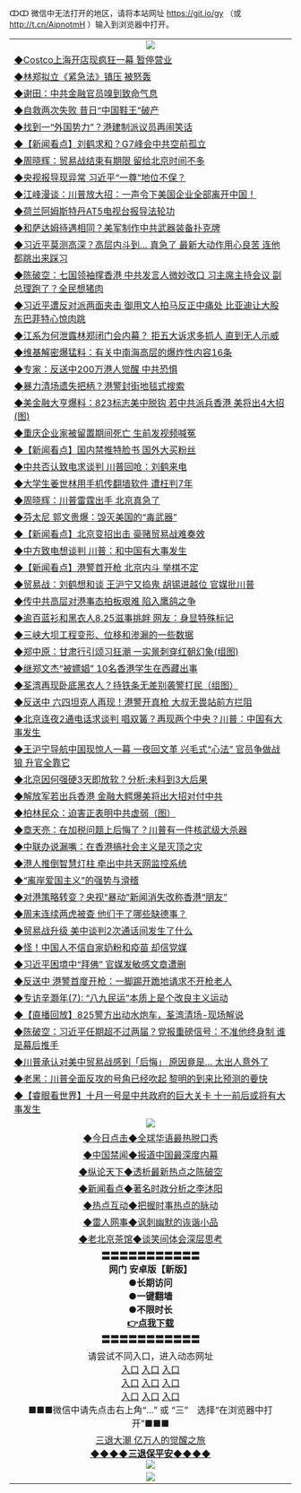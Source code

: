 ↀↀ 微信中无法打开的地区，请将本站网址 https://git.io/gy （或 http://t.cn/AipnotmH ）输入到浏览器中打开。 

<table>
   <tr>
    <td align=center><img src="https://github.com/gyhhx/image-upload/blob/master/20190822-2.jpg" /></td>
  </tr>
   <tr>
<td align=left>
<a href="https://g9v8t8z4.stackpathcdn.com/oo.aspx?name=c1067738&key=tvurxxlgoqbampcg&from=gy">◆Costco上海开店现疯狂一幕 暂停营业</a><br/></td>
  </tr>
  <tr>
<td align=left>
<a href="https://g9v8t8z4.stackpathcdn.com/oo.aspx?name=http://www.epochtimes.com/gb/19/8/27/n11481831.htm&key=tvurxxlgoqbampcg&from=gy">◆林郑拟立《紧急法》镇压 被怒轰</a><br/></td>
 </tr>
  <tr>
<td align=left>
<a href="https://g9v8t8z4.stackpathcdn.com/oo.aspx?name=c1067629&key=tvurxxlgoqbampcg&from=gy">◆谢田：中共金融官员嗅到致命气息</a><br/></td>
 </tr>
   <tr>
<td align=left>
<a href="https://g9v8t8z4.stackpathcdn.com/oo.aspx?name=c1067737&key=tvurxxlgoqbampcg&from=gy">◆自救两次失败 昔日“中国鞋王”破产</a><br/></td>
   </tr> 
  <tr>
<td align=left>
<a href="https://g9v8t8z4.stackpathcdn.com/oo.aspx?name=c1067892&key=tvurxxlgoqbampcg&from=gy">◆找到一“外国势力”？港建制派议员再闹笑话</a><br/></td>
  </tr> 
 <tr>
<td align=left>
<a href="https://g9v8t8z4.stackpathcdn.com/oo.aspx?name=c1067764&key=tvurxxlgoqbampcg&from=gy">◆【新闻看点】刘鹤求和？G7峰会中共空前孤立</a><br/>
</td>
   </tr>
 <tr>
<td align=left>
<a href="https://g9v8t8z4.stackpathcdn.com/oo.aspx?name=c1067803&key=tvurxxlgoqbampcg&from=gy">◆周晓辉：贸易战结束有期限 留给北京时间不多</a><br/></td>
  </tr>
  <tr>
<td align=left>
<a href="https://g9v8t8z4.stackpathcdn.com/oo.aspx?name=c1067713&key=tvurxxlgoqbampcg&from=gy">◆央视报导现异常 习近平“一尊”地位不保？</a><br/></td>
 </tr>
   <tr>
<td align=left>
<a href="https://g9v8t8z4.stackpathcdn.com/oo.aspx?name=c1067596&key=tvurxxlgoqbampcg&from=gy">◆江峰漫谈：川普放大招：一声令下美国企业全部离开中国！</a><br/></td>
   </tr>
 <tr>
<td align=left>
<a href="https://g9v8t8z4.stackpathcdn.com/oo.aspx?name=http://www.minghui.org/mh/articles/2019/8/27/391975.html&key=tvurxxlgoqbampcg&from=gy">◆荷兰阿姆斯特丹AT5电视台报导法轮功</a><br/></td>
  </tr>
  <tr>
<td align=left>
<a href="https://g9v8t8z4.stackpathcdn.com/oo.aspx?name=http://www.ntdtv.com/gb/2019/08/27/a102652783.html&key=tvurxxlgoqbampcg&from=gy">◆和萨达姆待遇相同？美军制作中共武器装备扑克牌</a><br/></td>
 </tr>
  <tr>
<td align=left>
<a href="https://g9v8t8z4.stackpathcdn.com/oo.aspx?name=c1067727&key=tvurxxlgoqbampcg&from=gy">◆习近平莫测高深？高层内斗到… 真急了 最新大动作用心良苦 连他都跳出来踩习</a><br/></td>
 </tr>
   <tr>
<td align=left>
<a href="https://g9v8t8z4.stackpathcdn.com/oo.aspx?name=c1067724&key=tvurxxlgoqbampcg&from=gy">◆陈破空：七国领袖撑香港 中共发言人微妙改口 习主席主持会议 副总理跑了？全民想猪肉</a><br/></td>
   </tr> 
  <tr>
<td align=left>
<a href="https://g9v8t8z4.stackpathcdn.com/oo.aspx?name=c1067726&key=tvurxxlgoqbampcg&from=gy">◆习近平遭反对派两面夹击 御用文人拍马反正中痛处 比亚迪让大股东巴菲特心惊肉跳</a><br/></td>
  </tr> 
 <tr>
<td align=left>
<a href="https://g9v8t8z4.stackpathcdn.com/oo.aspx?name=c1067748&key=tvurxxlgoqbampcg&from=gy">◆江系为何泄露林郑闭门会内幕？ 拒五大诉求多抓人 直到无人示威</a><br/>
</td>
   </tr>
 <tr>
<td align=left>
<a href="https://g9v8t8z4.stackpathcdn.com/oo.aspx?name=c1067822&key=tvurxxlgoqbampcg&from=gy">◆维基解密爆猛料：有关中南海高层的爆炸性内容16条</a><br/>
</td>
   </tr>
 <tr>
<td align=left>
<a href="https://g9v8t8z4.stackpathcdn.com/oo.aspx?name=c1067372&key=tvurxxlgoqbampcg&from=gy">◆专家：反送中200万港人觉醒 中共恐惧</a><br/></td>
  </tr>
  <tr>
<td align=left>
<a href="https://g9v8t8z4.stackpathcdn.com/oo.aspx?name=c1067733&key=tvurxxlgoqbampcg&from=gy">◆暴力清场遗失把柄？港警封街地毯式搜索</a><br/></td>
 </tr>
   <tr>
<td align=left>
<a href="https://g9v8t8z4.stackpathcdn.com/oo.aspx?name=https://www.secretchina.com/news/gb/2019/08/27/905114.html&key=tvurxxlgoqbampcg&from=gy">◆美金融大亨爆料：823标志美中脱钩 若中共派兵香港 美将出4大招(图)</a><br/>
</td>
   </tr>
 <tr>
<td align=left>
<a href="https://g9v8t8z4.stackpathcdn.com/oo.aspx?name=c1067844&key=tvurxxlgoqbampcg&from=gy">◆重庆企业家被留置期间死亡 生前发视频喊冤</a><br/>
</td>
</tr> 
<tr>
<td align=left>
<a href="https://g9v8t8z4.stackpathcdn.com/oo.aspx?name=c1067774&key=tvurxxlgoqbampcg&from=gy">◆【新闻看点】国内禁推特脸书 国外大买粉丝</a><br/>
</td>       
</tr> 

   <tr>
<td align=left>
<a href="https://g9v8t8z4.stackpathcdn.com/oo.aspx?name=c1067404&key=tvurxxlgoqbampcg&from=gy">◆中共否认致电求谈判 川普回呛：刘鹤来电</a><br/></td>
  </tr>
  <tr>
<td align=left>
<a href="https://g9v8t8z4.stackpathcdn.com/oo.aspx?name=c1067475&key=tvurxxlgoqbampcg&from=gy">◆大学生姜世林用手机传翻墙软件 遭枉判7年</a><br/></td>
 </tr>
  <tr>
<td align=left>
<a href="https://g9v8t8z4.stackpathcdn.com/oo.aspx?name=c1067313&key=tvurxxlgoqbampcg&from=gy">◆周晓辉：川普雷霆出手 北京真急了</a><br/></td>
 </tr>
   <tr>
<td align=left>
<a href="https://g9v8t8z4.stackpathcdn.com/oo.aspx?name=c1067395&key=tvurxxlgoqbampcg&from=gy">◆芬太尼 郭文贵爆：毁灭美国的“毒武器”</a><br/></td>
   </tr> 
  <tr>
<td align=left>
<a href="https://g9v8t8z4.stackpathcdn.com/oo.aspx?name=c1067390&key=tvurxxlgoqbampcg&from=gy">◆【新闻看点】北京变招出击 豪赌贸易战难奏效</a><br/></td>
  </tr> 
 <tr>
<td align=left>
<a href="https://g9v8t8z4.stackpathcdn.com/oo.aspx?name=c1067357&key=tvurxxlgoqbampcg&from=gy">◆中方致电想谈判 川普：和中国有大事发生</a><br/>
</td>
   </tr>
 <tr>
<td align=left>
<a href="https://g9v8t8z4.stackpathcdn.com/oo.aspx?name=c1067392&key=tvurxxlgoqbampcg&from=gy">◆【新闻看点】港警首开枪 北京内斗 举棋不定</a><br/></td>
  </tr>
  <tr>
<td align=left>
<a href="https://g9v8t8z4.stackpathcdn.com/oo.aspx?name=http://www.soundofhope.org/gb/2019/08/26/n3134969.html&key=tvurxxlgoqbampcg&from=gy">◆贸易战：刘鹤想和谈 王沪宁又捣鬼 胡锡进越位 官媒批川普</a><br/></td>
 </tr>
   <tr>
<td align=left>
<a href="https://g9v8t8z4.stackpathcdn.com/oo.aspx?name=c1067280&key=tvurxxlgoqbampcg&from=gy">◆传中共高层对港事态拍板艰难 陷入鹰鸽之争</a><br/></td>
   </tr>
 <tr>
<td align=left>
<a href="https://g9v8t8z4.stackpathcdn.com/oo.aspx?name=http://www.soundofhope.org/gb/2019/08/26/n3133049.html&key=tvurxxlgoqbampcg&from=gy">◆逾百蓝衫和黑衣人8.25滋事挑衅 网友：身显特殊标记</a><br/></td>
  </tr>
  <tr>
<td align=left>
<a href="https://g9v8t8z4.stackpathcdn.com/oo.aspx?name=c1067344&key=tvurxxlgoqbampcg&from=gy">◆三峡大坝工程变形、位移和渗漏的一些数据</a><br/></td>
 </tr>
  <tr>
<td align=left>
<a href="https://g9v8t8z4.stackpathcdn.com/oo.aspx?name=http://www.secretchina.com/news/gb/2019/08/27/905025.html&key=tvurxxlgoqbampcg&from=gy">◆郑中原：甘肃行引颂习狂潮 一实景刺穿红朝幻象(组图)</a><br/></td>
 </tr>
   <tr>
<td align=left>
<a href="https://g9v8t8z4.stackpathcdn.com/oo.aspx?name=c1067315&key=tvurxxlgoqbampcg&from=gy">◆继郑文杰“被嫖娼” 10名香港学生在西藏出事</a><br/></td>
   </tr> 
  <tr>
<td align=left>
<a href="https://g9v8t8z4.stackpathcdn.com/oo.aspx?name=http://www.ntdtv.com/gb/2019/08/26/a102651949.html&key=tvurxxlgoqbampcg&from=gy">◆荃湾再现卧底黑衣人？持铁条无差别袭警打民（组图）</a><br/></td>
  </tr> 
 <tr>
<td align=left>
<a href="https://g9v8t8z4.stackpathcdn.com/oo.aspx?name=c1067338&key=tvurxxlgoqbampcg&from=gy">◆反送中 六四坦克人再现！港警开真枪 大叔无畏站前方拦阻</a><br/>
</td>
   </tr>
 <tr>
<td align=left>
<a href="https://g9v8t8z4.stackpathcdn.com/oo.aspx?name=c1067378&key=tvurxxlgoqbampcg&from=gy">◆北京连夜2通电话求谈判 唱双簧？再现两个中央？川普：中国有大事发生</a><br/>
</td>
   </tr>
 <tr>
<td align=left>
<a href="https://g9v8t8z4.stackpathcdn.com/oo.aspx?name=c1067372&key=tvurxxlgoqbampcg&from=gy">◆王沪宁导航中国现惊人一幕 一夜回文革 兴毛式“心法” 官员争做战狼 升官全靠它</a><br/></td>
  </tr>
  <tr>
<td align=left>
<a href="https://g9v8t8z4.stackpathcdn.com/oo.aspx?name=c1067425&key=tvurxxlgoqbampcg&from=gy">◆北京因何强硬3天即放软？分析:未料到3大后果</a><br/></td>
 </tr>
   <tr>
<td align=left>
<a href="https://g9v8t8z4.stackpathcdn.com/oo.aspx?name=c1067379&key=tvurxxlgoqbampcg&from=gy">◆解放军若出兵香港 金融大鳄爆美将出大招对付中共</a><br/>
</td>
   </tr>
 <tr>
<td align=left>
<a href="https://g9v8t8z4.stackpathcdn.com/oo.aspx?name=http://www.minghui.org/mh/articles/2019/8/26/391934.html&key=tvurxxlgoqbampcg&from=gy">◆柏林民众：迫害正表明中共虚弱（图）</a><br/>
</td>
</tr> 
<tr>
<td align=left>
<a href="https://g9v8t8z4.stackpathcdn.com/oo.aspx?name=c1067460&key=tvurxxlgoqbampcg&from=gy">◆章天亮：在加税问题上后悔了？川普有一件核武级大杀器</a><br/>
</td>       
</tr> 

   <tr>
<td align=left>
<a href="https://g9v8t8z4.stackpathcdn.com/oo.aspx?name=c1067150&key=tvurxxlgoqbampcg&from=gy">◆中联办说漏嘴：在香港搞社会主义是灭顶之灾</a><br/></td>
  </tr>
  <tr>
<td align=left>
<a href="https://g9v8t8z4.stackpathcdn.com/oo.aspx?name=c1067060&key=tvurxxlgoqbampcg&from=gy">◆港人推倒智慧灯柱 牵出中共天网监控系统</a><br/></td>
 </tr>
  <tr>
<td align=left>
<a href="https://g9v8t8z4.stackpathcdn.com/oo.aspx?name=c1067152&key=tvurxxlgoqbampcg&from=gy">◆“离岸爱国主义”的强势与滑稽</a><br/></td>
 </tr>
   <tr>
<td align=left>
<a href="https://g9v8t8z4.stackpathcdn.com/oo.aspx?name=c1067189&key=tvurxxlgoqbampcg&from=gy">◆对港策略转变？央视“暴动”新闻消失改称香港“朋友”</a><br/></td>
   </tr> 
  <tr>
<td align=left>
<a href="https://g9v8t8z4.stackpathcdn.com/oo.aspx?name=c1067147&key=tvurxxlgoqbampcg&from=gy">◆周末连续两虎被查 他们干了哪些缺德事？</a><br/></td>
  </tr> 
 <tr>
<td align=left>
<a href="https://g9v8t8z4.stackpathcdn.com/oo.aspx?name=c1067043&key=tvurxxlgoqbampcg&from=gy">◆贸易战升级 美中谈判2次通话间发生了什么</a><br/>
</td>
   </tr>
 <tr>
<td align=left>
<a href="https://g9v8t8z4.stackpathcdn.com/oo.aspx?name=c1067144&key=tvurxxlgoqbampcg&from=gy">◆怪！中国人不信自家奶粉和疫苗 却信党媒</a><br/></td>
  </tr>
  <tr>
<td align=left>
<a href="https://g9v8t8z4.stackpathcdn.com/oo.aspx?name=c1067104&key=tvurxxlgoqbampcg&from=gy">◆习近平困境中“拜佛” 官媒发敏感文章遭删</a><br/></td>
 </tr>
   <tr>
<td align=left>
<a href="https://g9v8t8z4.stackpathcdn.com/oo.aspx?name=http://www.soundofhope.org/gb/2019/08/25/n3132713.html&key=tvurxxlgoqbampcg&from=gy">◆反送中 港警首度开枪：一脚踢开跪地请求不开枪老人</a><br/></td>
   </tr>
 <tr>
<td align=left>
<a href="https://g9v8t8z4.stackpathcdn.com/oo.aspx?name=c1067131&key=tvurxxlgoqbampcg&from=gy">◆专访辛灏年(7): “八九民运”本质上是个改良主义运动</a><br/></td>
  </tr>
  <tr>
<td align=left>
<a href="https://g9v8t8z4.stackpathcdn.com/oo.aspx?name=http://www.ntdtv.com/gb/2019/08/25/a102651078.html&key=tvurxxlgoqbampcg&from=gy">◆【直播回放】825警方出动水炮车，荃湾清场-现场解说</a><br/></td>
 </tr>
  <tr>
<td align=left>
<a href="https://g9v8t8z4.stackpathcdn.com/oo.aspx?name=c1067122&key=tvurxxlgoqbampcg&from=gy">◆陈破空：习近平任期超不过两届？党报重磅信号：不准他终身制 谁是幕后推手</a><br/></td>
 </tr>
   <tr>
<td align=left>
<a href="https://g9v8t8z4.stackpathcdn.com/oo.aspx?name=c1067111&key=tvurxxlgoqbampcg&from=gy">◆川普承认对美中贸易战感到「后悔」 原因竟是… 太出人意外了</a><br/></td>
   </tr> 
  <tr>
<td align=left>
<a href="https://g9v8t8z4.stackpathcdn.com/oo.aspx?name=c1067138&key=tvurxxlgoqbampcg&from=gy">◆老黑：川普全面反攻的号角已经吹起 黎明的到来比预测的要快</a><br/></td>
  </tr> 
 <tr>
<td align=left>
<a href="https://g9v8t8z4.stackpathcdn.com/oo.aspx?name=c1067083&key=tvurxxlgoqbampcg&from=gy">◆【睿眼看世界】十月一号是中共政府的巨大关卡 十一前后或将有大事发生</a><br/>
</td>
   </tr>
   <tr>
    <td align=center><img src="https://github.com/gyhhx/image-upload/blob/master/ogate-c.JPG" /></td>
  </tr>
   <tr>
   <td align=center> 
<a href="https://xvery.li/oo.aspx?name=c816850&key=lvvdiyawanfwimxk&from=gy&tag=9877">◆今日点击◆全球华语最热脱口秀</a><br/>
    </td>
  </tr>
  <tr>
  <td align=center>
<a href="https://xvery.li/oo.aspx?name=c816860&key=lvvdiyawanfwimxk&from=gy&tag=99733110">◆中国禁闻◆报道中国最深度内幕</a><br/>
   </tr>
  <tr>
     <td align=center>
<a href="https://xvery.li/oo.aspx?name=c816855&key=lvvdiyawanfwimxk&from=gy&tag=997110">◆纵论天下◆透析最新热点之陈破空</a><br/>
   </tr>
   <tr>
      <td align=center>
<a href="https://xvery.li/oo.aspx?name=c838308&key=lvvdiyawanfwimxk&from=gy&tag=9973110">◆新闻看点◆著名时政分析之李沐阳</a><br/>
   </tr>
   <tr>
     <td align=center>
<a href="https://xvery.li/oo.aspx?name=c816852&key=lvvdiyawanfwimxk&from=gy&tag=9733110">◆热点互动◆把握时事热点的脉动</a><br/>
   </tr>
   <tr>
      <td align=center>
<a href="https://xvery.li/oo.aspx?name=c816694&key=lvvdiyawanfwimxk&from=gy&tag=93310">◆雷人网事◆讽刺幽默的诙谐小品</a><br/>
   </tr>
   <tr>
    <td align=center>
<a href="https://xvery.li/oo.aspx?name=c816650&key=lvvdiyawanfwimxk&from=gy&tag=9973110">◆老北京茶馆◆谈笑间体会深层思考</a><br/>
   </tr>
  <tr>
    <td align=center>
 <b>〓〓〓〓〓〓〓〓〓〓〓<br/>网门 安卓版【新版】<br/> ●长期访问<br/> ●一键翻墙<br/>  ●不限时长<br/> 
 <a href="https://share.weiyun.com/5RqCKCe">👉<b>点我下载</a><br/>〓〓〓〓〓〓〓〓〓〓〓<br/>
    </td>
    </tr>
   <tr>
    <td align=center>请尝试不同入口，进入动态网址<br/>
      <a href="https://s3.us-east-2.amazonaws.com/ogateo/show.htm">入口</a>
      <a href="https://s3.ca-central-1.amazonaws.com/ogatec/show.htm">入口</a>
      <a href="https://s3.ap-southeast-2.amazonaws.com/ogatey/show.htm">入口</a><br/>
      <a href="https://s3.ap-northeast-2.amazonaws.com/ogates/show.htm">入口</a>
      <a href="https://s3.eu-central-1.amazonaws.com/ogatef/show.htm">入口</a>
      <a href="https://s3.ap-south-1.amazonaws.com/ogatem/show.htm">入口</a><br/>
      <a href="https://s3-us-west-1.amazonaws.com/ogaten/show.htm">入口</a>
      <a href="https://s3.eu-west-2.amazonaws.com/ogatel/show.htm">入口</a>
      <a href="https://s3.ap-northeast-1.amazonaws.com/ogatet/show.htm">入口</a><br/>
      ■■■微信中请先点击右上角“...” 或 “三”　选择“在浏览器中打开”■■■<b><br/>
    </td>
  </tr>
  <tr>  
  <td align=center>
  <a href="http://ctbtfdoocixoa.global.ssl.fastly.net/oo.aspx?name=c894205&key=ofejcfaxcltk&from=gy&tag=9973110">三退大潮 亿万人的觉醒之旅</a><br/>
      <a href="http://ctbtfdoocixoa.global.ssl.fastly.net/oo.aspx?name=ogQuit.aspx&key=ofejcfaxcltk&from=gy"><b>◆◆◆◆三退保平安◆◆◆◆<br/></a>
      <img src="https://github.com/gyhhx/image-upload/blob/master/3t.jpg" /><br/>
      </td>
  </tr>
   <tr>
    <td align=center><img src="https://raw.githubusercontent.com/oGate2/Up/master/oGate_640.jpg"/></td>
  </tr>
</table>



